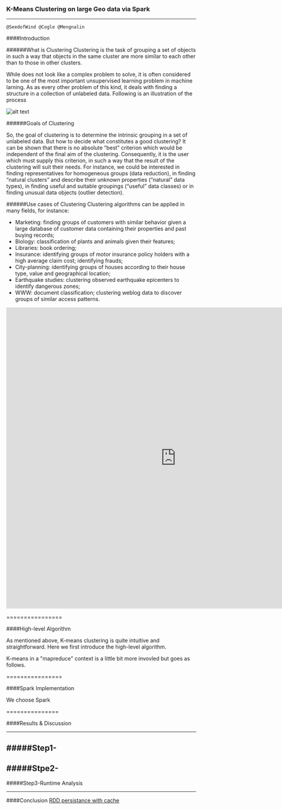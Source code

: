 ### K-Means Clustering on large Geo data via Spark

---------

    @SeedofWind @Cogle @Mengnalin

####Introduction

######What is Clustering
Clustering is the task of grouping a set of objects in such a way that objects in the same cluster are more similar  to each other than to those in other clusters. 

While does not look like a complex problem to solve, it is often considered to be one of the most important unsupervised learning problem in machine larning. As as every other problem of this kind, it deals with finding a structure in a collection of unlabeled data. Following is an illustration of the process 

![alt text](http://home.deib.polimi.it/matteucc/Clustering/tutorial_html/images/clustering.gif "Clustering Illustration")

######Goals of Clustering

So, the goal of clustering is to determine the intrinsic grouping in a set of unlabeled data. But how to decide what constitutes a good clustering? It can be shown that there is no absolute “best” criterion which would be independent of the final aim of the clustering. Consequently, it is the user which must supply this criterion, in such a way that the result of the clustering will suit their needs.
For instance, we could be interested in finding representatives for homogeneous groups (data reduction), in finding “natural clusters” and describe their unknown properties (“natural” data types), in finding useful and suitable groupings (“useful” data classes) or in finding unusual data objects (outlier detection).


######Use cases of Clustering
Clustering algorithms can be applied in many fields, for instance:

* Marketing: finding groups of customers with similar behavior given a large database of customer data containing their properties and past buying records;
* Biology: classification of plants and animals given their features;
* Libraries: book ordering;
* Insurance: identifying groups of motor insurance policy holders with a high average claim cost; identifying frauds;
* City-planning: identifying groups of houses according to their house type, value and geographical location;
* Earthquake studies: clustering observed earthquake epicenters to identify dangerous zones;
* WWW: document classification; clustering weblog data to discover groups of similar access patterns.

<iframe width="900" height="800" frameborder="0" scrolling="no" src="https://plot.ly/~rzbens/0.embed"></iframe>

================

####High-level Algorithm

As mentioned above, K-means clustering is quite intuitive and straightforward. Here we first introduce the high-level algorithm.


K-means in a "mapreduce" context is a little bit more invovled but goes as follows.

================

####Spark Implementation 

We choose Spark 

===============

####Results & Discussion

----

#####Step1-
----

#####Stpe2-
----

#####Step3-Runtime Analysis

----
####Conclusion
[RDD persistance with cache](http://http://spark.apache.org/docs/latest/programming-guide.html#rdd-persistence)


